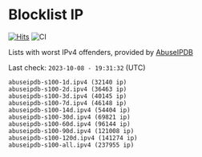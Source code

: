 # Blocklist IP

[![Hits](https://hits.seeyoufarm.com/api/count/incr/badge.svg?url=https%3A%2F%2Fgithub.com%2Fborestad%2Fblocklist-ip%2F&count_bg=%2379C83D&title_bg=%23555555&icon=&icon_color=%23E7E7E7&title=hits&edge_flat=false)](https://hits.seeyoufarm.com)
![CI](https://img.shields.io/github/workflow/status/borestad/blocklist-ip/CI?style=flat-square)

Lists with worst IPv4 offenders, provided by
[AbuseIPDB](https://www.abuseipdb.com/)

<!-- ABUSEIPDB-STATS-PLACEHOLDER -->
Last check: `2023-10-08 - 19:31:32` (UTC)
```
abuseipdb-s100-1d.ipv4 (32140 ip)
abuseipdb-s100-2d.ipv4 (36463 ip)
abuseipdb-s100-3d.ipv4 (40145 ip)
abuseipdb-s100-7d.ipv4 (46148 ip)
abuseipdb-s100-14d.ipv4 (54404 ip)
abuseipdb-s100-30d.ipv4 (69821 ip)
abuseipdb-s100-60d.ipv4 (96144 ip)
abuseipdb-s100-90d.ipv4 (121008 ip)
abuseipdb-s100-120d.ipv4 (141274 ip)
abuseipdb-s100-all.ipv4 (237955 ip)
```
